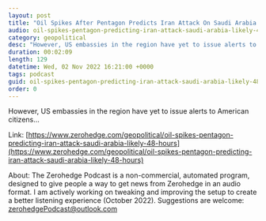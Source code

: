 ```yaml
---
layout: post
title: "Oil Spikes After Pentagon Predicts Iran Attack On Saudi Arabia Likely In &quot;48 Hours&quot;, Iran Denies"
audio: oil-spikes-pentagon-predicting-iran-attack-saudi-arabia-likely-48-hours-0
category: geopolitical
desc: "However, US embassies in the region have yet to issue alerts to American citizens..."
duration: 00:02:09
length: 129
datetime: Wed, 02 Nov 2022 16:21:00 +0000
tags: podcast
guid: oil-spikes-pentagon-predicting-iran-attack-saudi-arabia-likely-48-hours-0
order: 0
---
```

However, US embassies in the region have yet to issue alerts to American citizens...

Link: [https://www.zerohedge.com/geopolitical/oil-spikes-pentagon-predicting-iran-attack-saudi-arabia-likely-48-hours](https://www.zerohedge.com/geopolitical/oil-spikes-pentagon-predicting-iran-attack-saudi-arabia-likely-48-hours)

About: The Zerohedge Podcast is a non-commercial, automated program, designed to give people a way to get news from Zerohedge in an audio format.  I am actively working on tweaking and improving the setup to create a better listening experience (October 2022).  Suggestions are welcome: [zerohedgePodcast@outlook.com](mailto:zerohedgePodcast@outlook.com)